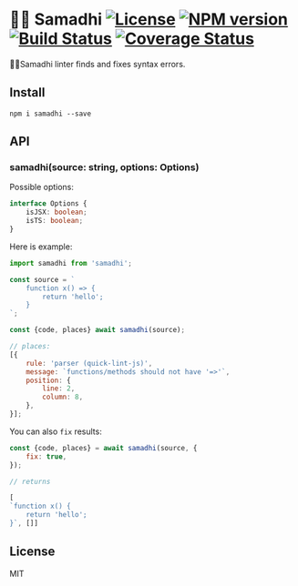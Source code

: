 # 🧘🏽 Samadhi [![License][LicenseIMGURL]][LicenseURL] [![NPM version][NPMIMGURL]][NPMURL] [![Build Status][BuildStatusIMGURL]][BuildStatusURL] [![Coverage Status][CoverageIMGURL]][CoverageURL]

[NPMIMGURL]: https://img.shields.io/npm/v/samadhi.svg?style=flat
[BuildStatusURL]: https://github.com/samadhi/actions?query=workflow%3A%22Node+CI%22 "Build Status"
[BuildStatusIMGURL]: https:/github.com/samadhi/workflows/Node%20CI/badge.svg
[LicenseIMGURL]: https://img.shields.io/badge/license-MIT-317BF9.svg?style=flat
[NPMURL]: https://npmjs.org/package/samadhi "npm"
[LicenseURL]: https://tldrlegal.com/license/mit-license "MIT License"
[CoverageURL]: https://coveralls.io/github/samadhi?branch=master
[CoverageIMGURL]: https://coveralls.io/repos/samadhi/badge.svg?branch=master&service=github

🧘🏽Samadhi linter finds and fixes syntax errors.

## Install

`npm i samadhi --save`

## API

### samadhi(source: string, options: Options)

Possible options:
```ts
interface Options {
    isJSX: boolean;
    isTS: boolean;
}
```
Here is example:

```js
import samadhi from 'samadhi';

const source = `
    function x() => {
        return 'hello';
    }
`;

const {code, places} await samadhi(source);

// places:
[{
    rule: 'parser (quick-lint-js)',
    message: `functions/methods should not have '=>'`,
    position: {
        line: 2,
        column: 8,
    },
}];
```

You can also `fix` results:

```js
const {code, places} = await samadhi(source, {
    fix: true,
});

// returns

[
`function x() {
    return 'hello';
}`, []]
```

## License

MIT
